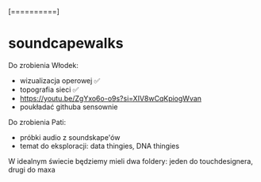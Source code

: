 [==========]
# soundcapewalks

Do zrobienia Włodek:
- wizualizacja operowej ✅
- topografia sieci ✅
- https://youtu.be/ZgYxo6o-o9s?si=XIV8wCqKpiogWvan
- poukładać githuba sensownie

Do zrobienia Pati:
- próbki audio z soundskape'ów
- temat do eksploracji: data thingies, DNA thingies

W idealnym świecie będziemy mieli dwa foldery: jeden do touchdesignera, drugi do maxa

